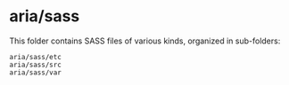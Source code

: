 # aria/sass

This folder contains SASS files of various kinds, organized in sub-folders:

    aria/sass/etc
    aria/sass/src
    aria/sass/var
